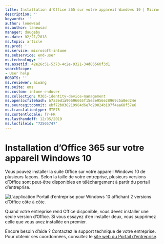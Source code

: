```yaml
---
title: Installation d’Office 365 sur votre appareil Windows 10 | Microsoft Docs
description: ''
keywords: ''
author: lenewsad
ms.author: lanewsad
manager: dougeby
ms.date: 02/21/2018
ms.topic: article
ms.prod: ''
ms.service: microsoft-intune
ms.subservice: end-user
ms.technology: ''
ms.assetid: 42e26c51-5373-4c2e-9321-34d85560f3d1
searchScope:
- User help
ROBOTS: ''
ms.reviewer: aiwang
ms.suite: ems
ms.custom: intune-enduser
ms.collection: M365-identity-device-management
ms.openlocfilehash: b7a3ed1a90696665f15e3e956e28969c5a0ed24e
ms.sourcegitcommit: ebf72b038219904d6e7d20024b107f4aa68f57e6
ms.translationtype: MTE75
ms.contentlocale: fr-FR
ms.lasthandoff: 12/05/2019
ms.locfileid: "72505747"
---
```

# <a name="installing-office-365-on-your-windows-10-device"></a>Installation d’Office 365 sur votre appareil Windows 10

Vous pouvez installer la suite Office sur votre appareil Windows 10 de plusieurs façons. Selon la taille de votre entreprise, plusieurs versions d’Office sont peut-être disponibles en téléchargement à partir du portail d’entreprise.

![L’application Portail d’entreprise pour Windows 10 affichant 2 versions d’Office côte à côte.](./media/multiple-office-installs-cp-win10.png)

Quand votre entreprise rend Office disponible, vous devez installer une seule version d’Office. Si vous essayez d’en installer deux, vous supprimez celle que vous avez installée en premier.

Encore besoin d’aide ? Contactez le support technique de votre entreprise. Pour obtenir ses coordonnées, consultez le [site web du Portail d’entreprise](https://go.microsoft.com/fwlink/?linkid=2010980).
